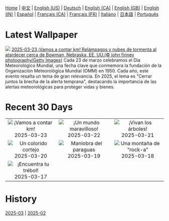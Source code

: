 [Home](../README.md) | [中文](zh-CN.md) | [English (US)](en-US.md) | [Deutsch](de-DE.md) | [English (CA)](en-CA.md) | [English (GB)](en-GB.md) | [English (IN)](en-IN.md) | [Español](es-ES.md) | [Français (CA)](fr-CA.md) | [Français (FR)](fr-FR.md) | [Italiano](it-IT.md) | [日本語](ja-JP.md) | [Português](pt-BR.md)

# Latest Wallpaper
![](https://www.bing.com/th?id=OHR.NebraskaStorm_ES-ES5763602514_UHD.jpg)
[2025-03-23 ¡Vamos a contar km! Relámpagos y nubes de tormenta al atardecer cerca de Bowman, Nebraska, EE. UU.(© john finney photography/Getty Images)](https://www.bing.com/th?id=OHR.NebraskaStorm_ES-ES5763602514_UHD.jpg)
Cada 23 de marzo celebramos el Día Meteorológico Mundial, una fecha clave que conmemora la fundación de la Organización Meteorológica Mundial (OMM) en 1950. Cada año, este evento resalta un tema de gran relevancia. En 2025, el lema es "Cerrar juntos la brecha de la alerta temprana", destacando la importancia de las alertas meteorológicas para proteger vidas y bienes.

# Recent 30 Days
|  |  |  |
|:---:|:---:|:---:|
| ![](https://www.bing.com/th?id=OHR.NebraskaStorm_ES-ES5763602514_400x240.jpg "¡Vamos a contar km!") 2025-03-23 | ![](https://www.bing.com/th?id=OHR.CenoteLilies_ES-ES9746016515_400x240.jpg "¡Un mundo maravilloso!") 2025-03-22 | ![](https://www.bing.com/th?id=OHR.DanumValley_ES-ES9645883299_400x240.jpg "¡Vivan los árboles!") 2025-03-21 |
| ![](https://www.bing.com/th?id=OHR.PrimaveraSpain_ES-ES9088231028_400x240.jpg "Un colorido cortejo") 2025-03-20 | ![](https://www.bing.com/th?id=OHR.BlackHeron_ES-ES8419055943_400x240.jpg "Maniobra del paraguas") 2025-03-19 | ![](https://www.bing.com/th?id=OHR.SedonaSpring_ES-ES8257183608_400x240.jpg "Una montaña de “rock-a”") 2025-03-18 |
| ![](https://www.bing.com/th?id=OHR.BeckettBridge_ES-ES8163072684_400x240.jpg "¡Encuentra tu trébol!") 2025-03-17 |  |  |

# History
[2025-03](../archives/wallpaper/es-ES/w_2025_03.md) | [2025-02](../archives/wallpaper/es-ES/w_2025_02.md)

